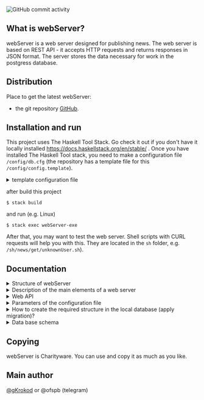 ![GitHub commit activity](https://img.shields.io/github/commit-activity/t/gKrokod/webServer)


## What is webServer? ##

webServer is a web server designed for publishing news. The web server is based on REST API - it accepts HTTP requests and returns responses in JSON format. 
The server stores the data necessary for work in the postgress database.

## Distribution ##

Place to get the latest webServer: 

- the git repository [GitHub](https://github.com/gKrokod/webServer).

## Installation and run ##

This project uses The Haskell Tool Stack. Go check it out if you don't have it locally installed https://docs.haskellstack.org/en/stable/ .
Once you have installed The Haskell Tool stack, you need to make a configuration file `/config/db.cfg`  (the repository has a template file for this `/config/config.template`). 

<details><summary>template configuration file</summary>
 
	{
	  "cCreateAndFillTable": [],
	  "cHostDB": "127.0.0.1",
	  "cLimitData": 13,
	  "cLogLvl": "Debug",
	  "cNameDB": "_AlisaDataBase",
	  "cPasswordDB": "_AlisaPassword",
	  "cPortDB": "5432",
	  "cPortServer": 4221,
	  "cUserDB": "_Alisa"
	}
   
</details>

after build this project
```
$ stack build
```

and run (e.g. Linux)
```
$ stack exec webServer-exe
```

After that, you may want to test the web server. Shell scripts with CURL requests will help you with this. They are located in the `sh` folder, e.g. `/sh/news/get/unknownUser.sh`). 

## Documentation ##

<details><summary>Structure of webServer</summary> <image src="config/webServer.svg" alt="structure"></details>

<details><summary>Description of the main elements of a web server</summary>

 Для описание работы веб-сервера удобно оперировать следующими понятиями:

- Новость.
- Категория (синоним: рубрика).
- Пользователь.
- Изображение.
- Клиент.
			 
 Теперь работу веб-сервера по назначению можно описать следующими тезисами:

- новость создает и публикует конкретный пользователь у которого есть на это право.
- каждая новость относится к определенной рубрике (категория) и имеет автора (пользователь).
- новость может включать различное количество изображений.
- клиент может по запросу получить от веб-сервера список новостей, пользователей, категорий и одно изображение.
- если клиентом является известный пользователь ([basic authentication](https://en.wikipedia.org/wiki/Basic_access_authentication "basic authentication")), то у него появляются дополнительные права на:
	
		создание новости - если пользователь имеет права издателя.
    	создание категории, редактирование категории, создание пользователя - если пользователь имеет права администратора.
    	редактирование новости - если пользователь является автором новости.
    
  Для оперирование описанными понятиями в коде используется типы `News`, `Category`, `User`, `Image`, которые описаны в файле `src/Scheme.hs` и они же хранятся в базе данных (схема базы данных представлена ниже). Тип `Client` описан в файле `src/WebLogic.hs`, используется для авторизации, и в базе данных не хранится.

  В базе данных хранятся хеши паролей с динамической солью (более детально в модуле `src/Base/Crypto.hs`)
  
</details>

<details><summary>Web API</summary>
  
  1. /news (src/Handlers/WebLogic.hs, get news)
  
    The goal: to keep the stack message object in the state (Nothing, Just msg).
    
    Tasks:
      - Load parameters from configuration file.
      - Create an environment for work.
      - initialize the stack message object in the state (Nothing, Nothing).
      - run the Watch thread.
      - run Bot threads if necessary. Run the Bot thread processing messages only 
      from the one user for each user in the database. Store a user in the database when
      first receiving a message from him.
  
  2. /news/create (src/Handlers/WebLogic.hs, create news)
  
    The goal: to keep the stack message object in the state (Nothing, Just msg).
    
    Tasks:
      - Load parameters from configuration file.
      - Create an environment for work.
      - initialize the stack message object in the state (Nothing, Nothing).
      - run the Watch thread.
      - run Bot threads if necessary. Run the Bot thread processing messages only 
      from the one user for each user in the database. Store a user in the database when
      first receiving a message from him.  

  3. /news/edit (src/Handlers/WebLogic.hs, edit news)
  
    The goal: to keep the stack message object in the state (Nothing, Just msg).
    
    Tasks:
      - Load parameters from configuration file.
      - Create an environment for work.
      - initialize the stack message object in the state (Nothing, Nothing).
      - run the Watch thread.
      - run Bot threads if necessary. Run the Bot thread processing messages only 
      from the one user for each user in the database. Store a user in the database when
      first receiving a message from him. 

  4. /users (src/Handlers/WebLogic.hs, get users)
  
    The goal: to keep the stack message object in the state (Nothing, Just msg).
    
    Tasks:
      - Load parameters from configuration file.
      - Create an environment for work.
      - initialize the stack message object in the state (Nothing, Nothing).
      - run the Watch thread.
      - run Bot threads if necessary. Run the Bot thread processing messages only 
      from the one user for each user in the database. Store a user in the database when
      first receiving a message from him.
  
  5. /users/create (src/Handlers/WebLogic.hs, create user)
  
    The goal: to keep the stack message object in the state (Nothing, Just msg).
    
    Tasks:
      - Load parameters from configuration file.
      - Create an environment for work.
      - initialize the stack message object in the state (Nothing, Nothing).
      - run the Watch thread.
      - run Bot threads if necessary. Run the Bot thread processing messages only 
      from the one user for each user in the database. Store a user in the database when
      first receiving a message from him.  

  6. /categories (src/Handlers/WebLogic.hs, get categories)
  
    The goal: to keep the stack message object in the state (Nothing, Just msg).
    
    Tasks:
      - Load parameters from configuration file.
      - Create an environment for work.
      - initialize the stack message object in the state (Nothing, Nothing).
      - run the Watch thread.
      - run Bot threads if necessary. Run the Bot thread processing messages only 
      from the one user for each user in the database. Store a user in the database when
      first receiving a message from him.
  
  7. /categories/create (src/Handlers/WebLogic.hs, create category)
  
    The goal: to keep the stack message object in the state (Nothing, Just msg).
    
    Tasks:
      - Load parameters from configuration file.
      - Create an environment for work.
      - initialize the stack message object in the state (Nothing, Nothing).
      - run the Watch thread.
      - run Bot threads if necessary. Run the Bot thread processing messages only 
      from the one user for each user in the database. Store a user in the database when
      first receiving a message from him.  

  8. /categories/edit (src/Handlers/WebLogic.hs, edit category)
  
    The goal: to keep the stack message object in the state (Nothing, Just msg).
    
    Tasks:
      - Load parameters from configuration file.
      - Create an environment for work.
      - initialize the stack message object in the state (Nothing, Nothing).
      - run the Watch thread.
      - run Bot threads if necessary. Run the Bot thread processing messages only 
      from the one user for each user in the database. Store a user in the database when
      first receiving a message from him.
  
  9. /images  (src/Handlers/WebLogic.hs, get image)

Получить изображение с конкретным идентификатором в базе данных.

    Field		Type		Description
    id		Integer		Unique image identifier
    
Пример запроса (см. папку `sh/images/get`):
 
	curl "127.0.0.1:4221/images?id=1" --output -    

В заголовке ответа будет Content-Type, e.g. `Content-Type: image/jpeg`. В теле ответа будет изображение.

</details>

<details><summary>Parameters of the configuration file</summary>
  
  1. cCreateAndFillTable

	"cCreateAndFillTable": [] - create and fill with test data the tables in the database necessary for the server to operate. Recommended for the first launcha and testing.
	
	"cCreateAndFillTable": null - do not configure the database for work. Recommended for subsequent launches.
  
  2. cHostDB
    
    address to connect to the database,
	e.g. "cHostDB": "127.0.0.1"
   
  3. cLimitData
    
    Pagination values. Maximum number of elements returned in the list from the server, 
	e.g. "cLimitData": 13
    
  4. cLogLvl
    
    Allows you to enable or disable the levels of logs displayed ("Debug" < "Warning" < "Error" < "Fatal").The minimum level is set,
	e.g. "cLogLvl": "Debug"

  5. cNameDB
    
    The name of the database that will be used for the connection, e.g. "cNameDB": "_AlisaDataBase"
  
  6. cPasswordDB
    
    The password of the database user that will be used to connect, e.g. "cPasswordDB": "_AlisaPassword"
  
  7. cPortDB
    
	The port number through which the connection to the database will be made, e.g. "cPortDB": "5432"
  
  8. cPortServer
    
	The port number on which the web server will accept requests, e.g. "cPortServer": 4221

  9. cUserDB
    
	The username that will be used to connect to the database, e.g. "cUserDB": "_Alisa"
</details>

<details><summary>How to create the required structure in the local database (apply migration)?</summary> 

  Before starting the server, you must set the `cCreateAndFillTable` parameter in the `/config/db.cfg` configuration file as follows:
	
	> "cCreateAndFillTable": [] 

</details>

<details><summary>Data base schema</summary> <image src="config/scheme.png" alt="Data base schema"></details>

## Copying ##

webServer is Charityware.  You can use and copy it as much as you like.

## Main author ##

[@gKrokod](https://github.com/gKrokod) or @ofspb (telegram)
